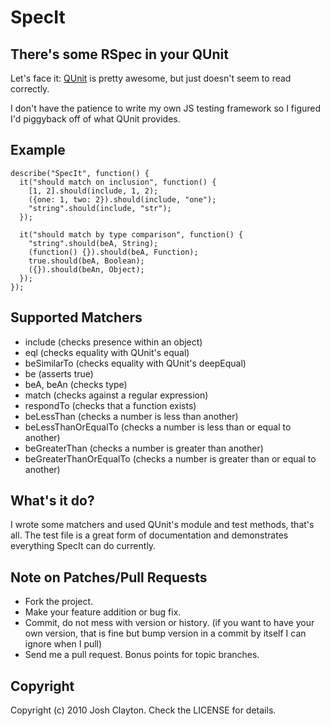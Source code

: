 # SpecIt

## There's some RSpec in your QUnit

Let's face it: [QUnit](http://github.com/jquery/qunit) is pretty awesome, but just doesn't seem to read correctly.

I don't have the patience to write my own JS testing framework so I figured I'd piggyback off of what QUnit provides.

## Example

    describe("SpecIt", function() {
      it("should match on inclusion", function() {
        [1, 2].should(include, 1, 2);
        ({one: 1, two: 2}).should(include, "one");
        "string".should(include, "str");
      });

      it("should match by type comparison", function() {
        "string".should(beA, String);
        (function() {}).should(beA, Function);
        true.should(beA, Boolean);
        ({}).should(beAn, Object);
      });
    });

## Supported Matchers

* include (checks presence within an object)
* eql (checks equality with QUnit's equal)
* beSimilarTo (checks equality with QUnit's deepEqual)
* be (asserts true)
* beA, beAn (checks type)
* match (checks against a regular expression)
* respondTo (checks that a function exists)
* beLessThan (checks a number is less than another)
* beLessThanOrEqualTo (checks a number is less than or equal to another)
* beGreaterThan (checks a number is greater than another)
* beGreaterThanOrEqualTo (checks a number is greater than or equal to another)

## What's it do?

I wrote some matchers and used QUnit's module and test methods, that's all.  The test file is a great form of documentation and demonstrates everything SpecIt can do currently.

## Note on Patches/Pull Requests

* Fork the project.
* Make your feature addition or bug fix.
* Commit, do not mess with version or history.
  (if you want to have your own version, that is fine but bump version in a commit by itself I can ignore when I pull)
* Send me a pull request. Bonus points for topic branches.

## Copyright

Copyright (c) 2010 Josh Clayton.  Check the LICENSE for details.
